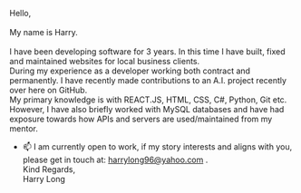 Hello, <br> <br> My name is Harry. <br> <br>
I have been developing software for 3 years. In this time I have built, fixed and maintained websites for local business clients.  <br>
During my experience as a developer working both contract and permanently. I have recently made contributions to an A.I. project recently over here on GitHub. <br> My primary knowledge is with REACT.JS, HTML, CSS, C#, Python, Git etc. However, I have also briefly worked with MySQL databases and have had exposure towards how APIs and servers are used/maintained from my mentor.
- 📫 I am currently open to work, if my story interests and aligns with you, please get in touch at: harrylong96@yahoo.com . <br>
Kind Regards, <br>
Harry Long
